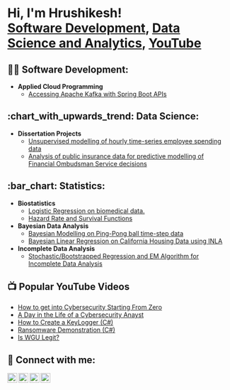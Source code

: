 <h1>Hi, I'm Hrushikesh! <br/><a href="https://github.com/HrushikeshVazurkar">Software Development</a>, <a href="https://github.com/HrushikeshVazurkar">Data Science and Analytics</a>, <a href="https://www.youtube.com/@hrushikeshvazurkar">YouTube</a></h1>

<h2>👨‍💻 Software Development:</h2>

- <b>Applied Cloud Programming</b>
  - [Accessing Apache Kafka with Spring Boot APIs](https://github.com/HrushikeshVazurkar/ACP-Kafka)
 
<h2>:chart_with_upwards_trend: Data Science:</h2>

- <b>Dissertation Projects</b> 
  - [Unsupervised modelling of hourly time-series employee spending data](hh)
  - [Analysis of public insurance data for predictive modelling of Financial Ombudsman Service decisions](hh)

<h2>:bar_chart: Statistics:</h2>

- <b>Biostatistics</b>
  - [Logistic Regression on biomedical data.](https://github.com/HrushikeshVazurkar/Biostatistics-1)
  - [Hazard Rate and Survival Functions](https://github.com/HrushikeshVazurkar/Biostatistics-2)
- <b>Bayesian Data Analysis</b>
  - [Bayesian Modelling on Ping-Pong ball time-step data](https://github.com/joshmadakor1/4chan-Image-Analysis-Middleware-C964)
  - [Bayesian Linear Regression on California Housing Data using INLA](https://github.com/HrushikeshVazurkar/BDA-2)
- <b>Incomplete Data Analysis</b>
  - [Stochastic/Bootstrapped Regression and EM Algorithm for Incomplete Data Analysis](https://github.com/HrushikeshVazurkar/ICDA-1)

<h2>📺 Popular YouTube Videos</h2>

- [How to get into Cybersecurity Starting From Zero](https://www.youtube.com/watch?v=a83ASGn_V_s)
- [A Day in the Life of a Cybersecurity Anayst](https://www.youtube.com/watch?v=uHy3oM7NnoU)
- [How to Create a KeyLogger (C#)](https://www.youtube.com/watch?v=N-L9hklSlNk)
- [Ransomware Demonstration (C#)](https://www.youtube.com/watch?v=OfvdQeh79s0)
- [Is WGU Legit?](https://www.youtube.com/watch?v=E2MwRWxDBkA)

<h2> 🤳 Connect with me:</h2>

[<img align="left" alt="JoshMadakor | YouTube" width="22px" src="https://cdn.jsdelivr.net/npm/simple-icons@v3/icons/youtube.svg" />][youtube]
[<img align="left" alt="JoshMadakor | Twitter" width="22px" src="https://cdn.jsdelivr.net/npm/simple-icons@v3/icons/twitter.svg" />][twitter]
[<img align="left" alt="JoshMadakor | LinkedIn" width="22px" src="https://cdn.jsdelivr.net/npm/simple-icons@v3/icons/linkedin.svg" />][linkedin]
[<img align="left" alt="JoshMadakor | Instagram" width="22px" src="https://cdn.jsdelivr.net/npm/simple-icons@v3/icons/instagram.svg" />][instagram]

[twitter]: https://twitter.com/joshmadakor
[youtube]: https://www.youtube.com/c/joshmadakor
[instagram]: https://www.instagram.com/joshmadakor/
[linkedin]: https://linkedin.com/in/joshmadakor

<!--
**joshmadakor1/joshmadakor1** is a ✨ _special_ ✨ repository because its `README.md` (this file) appears on your GitHub profile.

Here are some ideas to get you started:

- 🔭 I’m currently working on ...
- 🌱 I’m currently learning ...
- 👯 I’m looking to collaborate on ...
- 🤔 I’m looking for help with ...
- 💬 Ask me about ...
- 📫 How to reach me: ...
- 😄 Pronouns: ...
- ⚡ Fun fact: ...
-->
